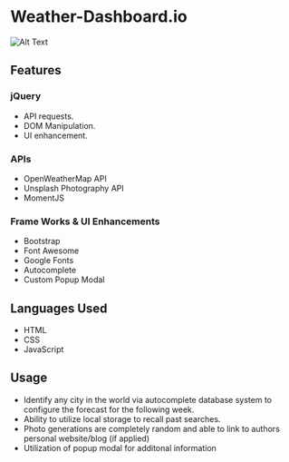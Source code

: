 # Weather-Dashboard.io



![Alt Text](weathergif.gif)

## Features
### jQuery
* API requests.
* DOM Manipulation.
* UI enhancement.

### APIs
* OpenWeatherMap API
* Unsplash Photography API
* MomentJS

### Frame Works & UI Enhancements
* Bootstrap
* Font Awesome
* Google Fonts
* Autocomplete
* Custom Popup Modal

## Languages Used
* HTML
* CSS
* JavaScript

## Usage
* Identify any city in the world via autocomplete database system to configure the forecast for the following week.
* Ability to utilize local storage to recall past searches.
* Photo generations are completely random and able to link to authors personal website/blog (if applied)
* Utilization of popup modal for additonal information